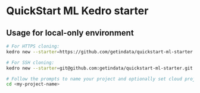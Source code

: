 # QuickStart ML Kedro starter

## Usage for local-only environment

```bash
# For HTTPS cloning:
kedro new --starter=https://github.com/getindata/quickstart-ml-starter.git --checkout=local

# For SSH cloning:
kedro new --starter=git@github.com:getindata/quickstart-ml-starter.git  --checkout=local

# Follow the prompts to name your project and optionally set cloud project details, then change directory into newly created project directory:
cd <my-project-name>
```
